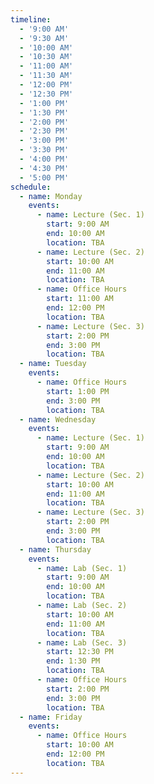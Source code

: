 ```yaml
---
timeline:
  - '9:00 AM'
  - '9:30 AM'
  - '10:00 AM'
  - '10:30 AM'
  - '11:00 AM'
  - '11:30 AM'
  - '12:00 PM'
  - '12:30 PM'
  - '1:00 PM'
  - '1:30 PM'
  - '2:00 PM'
  - '2:30 PM'
  - '3:00 PM'
  - '3:30 PM'
  - '4:00 PM'
  - '4:30 PM'
  - '5:00 PM'
schedule:
  - name: Monday
    events:
      - name: Lecture (Sec. 1)
        start: 9:00 AM
        end: 10:00 AM
        location: TBA
      - name: Lecture (Sec. 2)
        start: 10:00 AM
        end: 11:00 AM
        location: TBA
      - name: Office Hours
        start: 11:00 AM
        end: 12:00 PM
        location: TBA
      - name: Lecture (Sec. 3)
        start: 2:00 PM
        end: 3:00 PM
        location: TBA
  - name: Tuesday
    events:
      - name: Office Hours
        start: 1:00 PM
        end: 3:00 PM
        location: TBA
  - name: Wednesday
    events:
      - name: Lecture (Sec. 1)
        start: 9:00 AM
        end: 10:00 AM
        location: TBA
      - name: Lecture (Sec. 2)
        start: 10:00 AM
        end: 11:00 AM
        location: TBA
      - name: Lecture (Sec. 3)
        start: 2:00 PM
        end: 3:00 PM
        location: TBA
  - name: Thursday
    events:
      - name: Lab (Sec. 1)
        start: 9:00 AM
        end: 10:00 AM
        location: TBA
      - name: Lab (Sec. 2)
        start: 10:00 AM
        end: 11:00 AM
        location: TBA
      - name: Lab (Sec. 3)
        start: 12:30 PM
        end: 1:30 PM
        location: TBA
      - name: Office Hours
        start: 2:00 PM
        end: 3:00 PM
        location: TBA
  - name: Friday
    events:
      - name: Office Hours
        start: 10:00 AM
        end: 12:00 PM
        location: TBA
---
```

